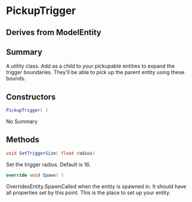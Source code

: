 # PickupTrigger

## Derives from ModelEntity

## Summary

A utility class. Add as a child to your pickupable entities to expand
the trigger boundaries. They'll be able to pick up the parent entity
using these bounds.
## Constructors

```c#
PickupTrigger( ) 
```
No Summary
## Methods

```c#
void SetTriggerSize( float radius) 
```
Set the trigger radius. Default is 16.
```c#
override void Spawn( ) 
```
OverridesEntity.SpawnCalled when the entity is spawned in. It should have all properties set by this point.
This is the place to set up your entity.
